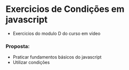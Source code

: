 # Exercicios de Condições em javascript

- Exercicios do modulo D do curso em vídeo

### Proposta:
- Praticar fundamentos básicos do javascript
- Utilizar condições
